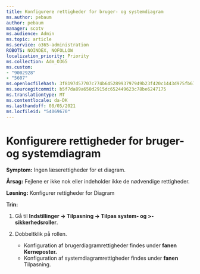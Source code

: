 ```yaml
---
title: Konfigurere rettigheder for bruger- og systemdiagram
ms.author: pebaum
author: pebaum
manager: scotv
ms.audience: Admin
ms.topic: article
ms.service: o365-administration
ROBOTS: NOINDEX, NOFOLLOW
localization_priority: Priority
ms.collection: Adm_O365
ms.custom:
- "9002928"
- "5607"
ms.openlocfilehash: 3f8197d57707c774b64528993797949b23f420c1443d975fb676e3cc43b40faf
ms.sourcegitcommit: b5f7da89a650d2915dc652449623c78be6247175
ms.translationtype: MT
ms.contentlocale: da-DK
ms.lasthandoff: 08/05/2021
ms.locfileid: "54069670"
---
```

# <a name="configure-privilege-for-user-and-system-chart"></a>Konfigurere rettigheder for bruger- og systemdiagram

**Symptom:** Ingen læserettigheder for et diagram.

**Årsag:** Fejlene er ikke nok eller indeholder ikke de nødvendige rettigheder.

**Løsning:** Konfigurer rettigheder for Diagram

**Trin:**

1. Gå til **Indstillinger -> Tilpasning -> Tilpas system- og >-sikkerhedsroller**.

2. Dobbeltklik på rollen.

    - Konfiguration af brugerdiagramrettigheder findes under **fanen Kerneposter.**
    - Konfiguration af systemdiagramrettigheder findes under **fanen** Tilpasning.

